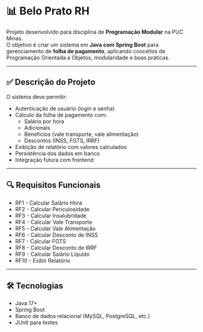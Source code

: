 # 📊 Belo Prato RH

Projeto desenvolvido para disciplina de **Programação Modular** na PUC Minas.  
O objetivo é criar um sistema em **Java com Spring Boot** para gerenciamento de **folha de pagamento**, aplicando conceitos de Programação Orientada a Objetos, modularidade e boas práticas.

---

## ✅ Descrição do Projeto
O sistema deve permitir:
- Autenticação de usuário (login e senha)
- Cálculo da folha de pagamento com:
  - Salário por hora
  - Adicionais
  - Benefícios (vale transporte, vale alimentação)
  - Descontos (INSS, FGTS, IRRF)
- Exibição de relatório com valores calculados
- Persistência dos dados em banco
- Integração futura com frontend

---

## 🔍 Requisitos Funcionais
- RF1 - Calcular Salário Hora
- RF2 - Calcular Periculosidade
- RF3 - Calcular Insalubridade
- RF4 - Calcular Vale Transporte
- RF5 - Calcular Vale Alimentação
- RF6 - Calcular Desconto de INSS
- RF7 - Calcular FGTS
- RF8 - Calcular Desconto de IRRF
- RF9 - Calcular Salário Líquido
- RF10 - Exibir Relatório
  
---

## 🛠️ Tecnologias
- Java 17+
- Spring Boot
- Banco de dados relacional (MySQL, PostgreSQL, etc.)
- JUnit para testes

